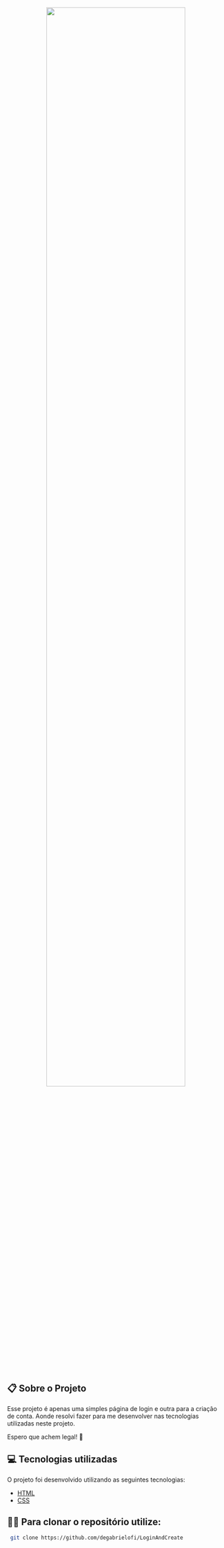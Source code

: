   <br>
  <p align="center">
  <img alt"Video" src="./GitHub/Página Final.gif" width="80%">
  </p>
  <br>
  
  ## :clipboard: Sobre o Projeto
  
  Esse projeto é apenas uma simples página de login e outra para a criação de conta. Aonde resolvi fazer para me desenvolver nas tecnologias utilizadas neste projeto. 
 
  Espero que achem legal! 🤩
  

## :computer: Tecnologias utilizadas
  
 O projeto foi desenvolvido utilizando as seguintes tecnologias:
  
 - [HTML](https://developer.mozilla.org/pt-BR/docs/Web/HTML)
 - [CSS](https://developer.mozilla.org/pt-BR/docs/Web/CSS)

## 🕵️‍♂️ Para clonar o repositório utilize:
```bash
 git clone https://github.com/degabrielofi/LoginAndCreate
```
